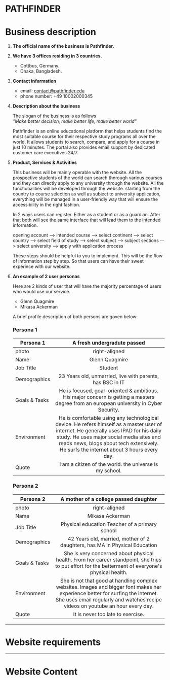 # PATHFINDER

# Business description

1. **The official name of the business is **Pathfinder**.**
2. **We have 3 offices residing in 3 countries.**
   - Cottbus, Germany.
   - Dhaka, Bangladesh.
3. **Contact information**
   - email: contact@pathfinder.edu
   - phone number: +49 10002000345
4. **Description about the business**

   The slogan of the business is as follows  
   _"Make better decision, make better life, make better world"_

   Pathfinder is an online educational platform that helps students find the most suitable course for their respective study programs all over the world. It allows students to search, compare, and apply for a course in just 10 minutes. The portal also provides email support by dedicated customer care executives 24/7.

5. **Product, Services & Activities**

   This business will be mainly operable with the website. All the prospective students of the world can search thnrough various courses and they can directly apply to any university through the website. All the functionalities will be developed through the website. starting from the country to course selection as well as subject to university application, everything will be managed in a user-friendly way that will ensure the accessibility in the right fashion.

   In 2 ways users can register. Either as a student or as a guardian. After that both will see the same interface that will lead them to the intended information.

   opening account --> intended course --> select continent --> select country --> select field of study --> select subject --> subject sections --> select university --> apply with application process

   These steps should be helpful to you to implement. This will be the flow of information step by step. So that users can have their sweet experince with our website.

6. **An example of 2 user personas**

   Here are 2 kinds of user that will have the majority percentage of users who would use our service.

   - Glenn Quagmire
   - Mikasa Ackerman

   A brief profile description of both persons are goven below:

   ### Persona 1

   | Persona 1     |                                                                                                                         A fresh undergradute passed                                                                                                                         |
   | ------------- | :-------------------------------------------------------------------------------------------------------------------------------------------------------------------------------------------------------------------------------------------------------------------------: |
   | photo         |                                                                                                                                right-aligned                                                                                                                                |
   | Name          |                                                                                                                               Glenn Quagmire                                                                                                                                |
   | Job Title     |                                                                                                                                   Student                                                                                                                                   |
   | Demographics  |                                                                                                          23 Years old, unmarried, live with parents, has BSC in IT                                                                                                          |
   | Goals & Tasks |                                                                   He is focused, goal-oriented & ambitious. His major concern is getting a masters degree from an european university in Cyber Security.                                                                    |
   | Environment   | He is comfortable using any technological device. He refers himself as a master user of internet. He generally uses IPAD for his daily study. He uses major social media sites and reads news, blogs about tech extensively. He surfs the internet about 3 hours every day. |
   | Quote         |                                                                                                           I am a citizen of the world. the universe is my school.                                                                                                           |

   ### Persona 2

   | Persona 2     |                                                                                      A mother of a college passed daughter                                                                                       |
   | ------------- | :--------------------------------------------------------------------------------------------------------------------------------------------------------------------------------------------------------------: |
   | photo         |                                                                                                  right-aligned                                                                                                   |
   | Name          |                                                                                                 Mikasa Ackerman                                                                                                  |
   | Job Title     |                                                                                  Physical education Teacher of a primary school                                                                                  |
   | Demographics  |                                                                    42 Years old, married, mother of 2 daughters, has MA in Physical Education                                                                    |
   | Goals & Tasks |                                She is very concerned about physical health. From her career standpoint, she tries to put effort for the betterment of everyone's physical health.                                |
   | Environment   | She is not that good at handling complex websites. Images and bigger font makes her experience better for surfing the internet. She uses email regularly and watches recipe videos on youtube an hour every day. |
   | Quote         |                                                                                        It is never too late to exercise.                                                                                         |

---

# Website requirements

---

# Website Content


